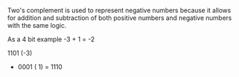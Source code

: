 Two's complement is used to represent negative numbers because it allows for addition and subtraction of both positive numbers and negative numbers with the same logic.  

As a 4 bit example -3 + 1 = -2

  1101 (-3)
+ 0001 ( 1)
= 1110

